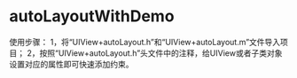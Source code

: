 # autoLayoutWithDemo

使用步骤：
1，将“UIView+autoLayout.h”和“UIView+autoLayout.m”文件导入项目；
2，按照“UIView+autoLayout.h”头文件中的注释，给UIView或者子类对象设置对应的属性即可快速添加约束。
